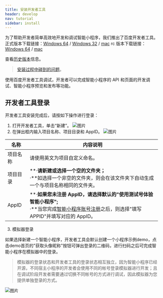 ```yaml
---
title: 安装开发者工具
header: develop
nav: tutorial
sidebar: install
---
```

为了帮助开发者简单高效地开发和调试智能小程序，我们推出了百度开发者工具。
正式版本下载链接：[Windows 64](https://smartprogram.baidu.com/mappconsole/api/devDownload?system=windows&type=online) / [Windows 32](https://smartprogram.baidu.com/mappconsole/api/devDownload?system=windows32&type=online) / [mac](https://smartprogram.baidu.com/mappconsole/api/devDownload?system=mac&type=online)
rc 版本下载链接：[Windows 64](https://smartprogram.baidu.com/mappconsole/api/devDownload?system=windows&type=rc) / [mac](https://smartprogram.baidu.com/mappconsole/api/devDownload?system=mac&type=rc)

查看<a href="https://smartprogram.baidu.com/docs/develop/devtools/history/">历史版本</a>信息。

> <a href="https://smartprogram.baidu.com/docs/develop/faq/frequently/#工具">安装过程中碰到的问题</a>。

使用百度开发者工具调试，开发者可以完成智能小程序的 API 和页面的开发调试、智能小程序预览和发布等功能。

## 开发者工具登录

开发者工具安装完成后，请按如下操作进行登录：
1. 打开开发者工具，单击“新建”。
 ![图片](../../../img/tool/tool3.png)
2. 在弹出框内输入项目名称、项目目录和 AppID。
 ![图片](../../../img/tool/tool1.png)

|名称|内容说明|
|--|--|
|项目名称|请使用英文为项目自定义命名。|
|项目目录|**·**请新建或选择一个空的文件夹；<br>**·**如选择一个非空的文件夹，则会在该文件夹下自动生成一个与项目名称相同的文件夹。|
|AppID|**·**如果您未注册 AppID，请选择默认的"使用测试号体验智能小程序";<br>**·**当您完成<a href="https://smartprogram.baidu.com/docs/introduction/register/">智能小程序账号注册</a>之后，则选择"填写APPID"并填写对应的 AppID。|

3. 模拟器登录

如果选择新建一个智能小程序，开发者工具会默认创建一个小程序示例demo，点击demo首页的"获取头像昵称"按钮可弹出登录的二维码，进行扫码之后可完成智能小程序在模拟器中的登录。
> 模拟器的登录状态和开发者工具的登录状态相互独立，因为智能小程序已经开源，不同宿主小程序的开发者会使用不同的帐号登录模拟器进行开发；且在调试阶段开发者需要通过切换不同帐号的方式进行调试，因此模拟器为您提供单独登录的方式。

 ![图片](../../../img/tool/tool5.png)
